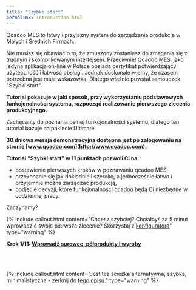 ```yaml
---
title: "Szybki start"
permalink: introduction.html
---
```

Qcadoo MES to łatwy i przyjazny system do zarządzania produkcją w Małych i Średnich Firmach. 
  
Nie musisz się obawiać o to, że zmuszony zostaniesz do zmagania się z trudnym i skomplikowanym interfejsem. Przeciwnie! Qcadoo MES, jako jedyna aplikacja on-line w Polsce posiada certyfikat potwierdzający użyteczność i łatwość obsługi. Jednak doskonale wiemy, że czasem potrzebna jest mała wskazówka. Dlatego właśnie powstał samouczek "Szybki start".

**Tutorial pokazuje w jaki sposób, przy wykorzystaniu podstawowych funkcjonalności systemu, rozpocząć realizowanie pierwszego zlecenia produkcyjnego.**

Zachęcamy do poznania pełnej funkcjonalności systemu, dlatego ten tutorial bazuje na pakiecie Ultimate.
  
**30 dniowa wersja demonstracyjna dostępna jest po zalogowaniu na stronie [www.qcadoo.com](http://www.qcadoo.com).**

**Tutorial "Szybki start" w 11 punktach pozwoli Ci na:**

- postawienie pierwszych kroków w poznawaniu qcadoo MES,
- przekonanie się jak dokładnie i szeroko, a jednocześnie łatwo i przyjemnie można zarządzać produkcją,
- podjęcie decyzji, które funkcjonalności qcadoo będą Ci niezbędne w codziennej pracy.

Zaczynamy?

{% include callout.html content="Chcesz szybciej? Chciałbyś za 5 minut wprowadzić swoje pierwsze zlecenie? Skorzystaj z [konfiguratora](/konfigurator)" type="warning" %}

  
**Krok 1/11: [Wprowadź surowce, półprodukty i wyroby](/krok-1-produkty-1)**

<br/>
<br/>

{% include callout.html content="Jest też ścieżka alternatywna, szybka, minimalistyczna - zerknij do [tego opisu](/zlecenia-z-wykorzystaniem-dashboardu)." type="warning" %}